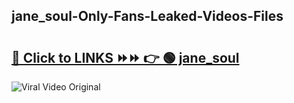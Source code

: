 
 ## jane_soul-Only-Fans-Leaked-Videos-Files

# <h2><a href="https://mediaupload.pro?jane_soul">🔗 Click to LINKS ⏩⏩ 👉 🟢 jane_soul </a></h2>

<a href="https://mediaupload.pro?jane_soul" rel="nofollow" data-target="animated-image.originalLink"><img src="https://i.ibb.co.com/xMMVF88/686577567.gif" alt="Viral Video Original" style="max-width: 100%; display: inline-block;" data-target="animated-image.originalImage"></a>